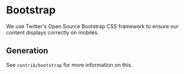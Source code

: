 Bootstrap
=========

We use Twitter's Open Source Bootstrap CSS framework to ensure our content
displays correctly on mobiles.

Generation
----------

See `contrib/bootstrap` for more information on this.
